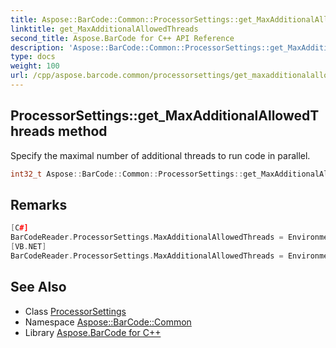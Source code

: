 ```yaml
---
title: Aspose::BarCode::Common::ProcessorSettings::get_MaxAdditionalAllowedThreads method
linktitle: get_MaxAdditionalAllowedThreads
second_title: Aspose.BarCode for C++ API Reference
description: 'Aspose::BarCode::Common::ProcessorSettings::get_MaxAdditionalAllowedThreads method. Specify the maximal number of additional threads to run code in parallel in C++.'
type: docs
weight: 100
url: /cpp/aspose.barcode.common/processorsettings/get_maxadditionalallowedthreads/
---
```

## ProcessorSettings::get_MaxAdditionalAllowedThreads method


Specify the maximal number of additional threads to run code in parallel.

```cpp
int32_t Aspose::BarCode::Common::ProcessorSettings::get_MaxAdditionalAllowedThreads() const
```

## Remarks



```cpp
[C#]
BarCodeReader.ProcessorSettings.MaxAdditionalAllowedThreads = Environment.ProcessorCount * 2;
[VB.NET]
BarCodeReader.ProcessorSettings.MaxAdditionalAllowedThreads = Environment.ProcessorCount * 2
```

## See Also

* Class [ProcessorSettings](../)
* Namespace [Aspose::BarCode::Common](../../)
* Library [Aspose.BarCode for C++](../../../)
